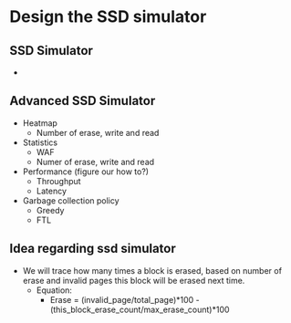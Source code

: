 # Design the SSD simulator

## SSD Simulator
 - 

## Advanced SSD Simulator
 - Heatmap
   - Number of erase, write and read
 - Statistics
   - WAF
   - Numer of erase, write and read 
 - Performance (figure our how to?)
   - Throughput
   - Latency
 - Garbage collection policy
   - Greedy
   - FTL
   

## Idea regarding ssd simulator 
  - We will trace how many times a block is erased, based on number of erase and invalid pages this block will be erased next time.
     - Equation: 
       - Erase = (invalid_page/total_page)*100 - (this_block_erase_count/max_erase_count)*100